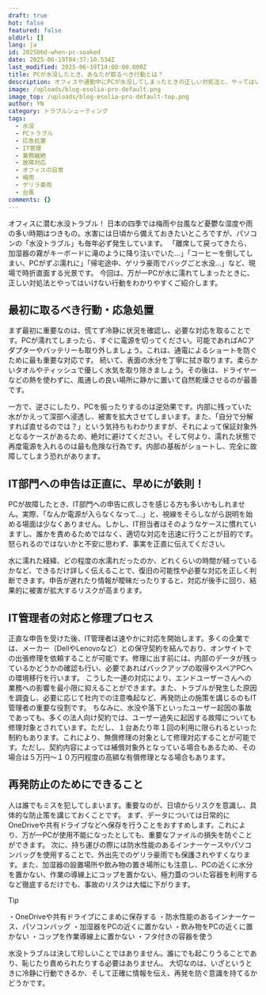 ```yaml
---
draft: true
hot: false
featured: false
oldUrl: []
lang: ja
id: 202506d-when-pc-soaked
date: 2025-06-19T04:37:10.534Z
last_modified: 2025-06-19T14:00:00.000Z
title: PCが水没したとき、あなたが取るべき行動とは？
description: オフィスや通勤中にPCが水没してしまったときの正しい対処法と、やってはいけない行動、そしてIT担当者への正しい申告方法と対応の流れを紹介。
image: /uploads/blog-esolia-pro-default.png
image_top: /uploads/blog-esolia-pro-default-top.png
author: YN
category: トラブルシューティング
tags:
  - 水没
  - PCトラブル
  - 応急処置
  - IT管理
  - 業務継続
  - 故障対応
  - オフィスの日常
  - 梅雨
  - ゲリラ豪雨
  - 台風
comments: {}
---
```

オフィスに潜む水没トラブル！
日本の四季では梅雨や台風など憂鬱な湿度や雨の多い時期はつきもの。水害には日頃から備えておきたいところですが、パソコンの「水没トラブル」も毎年必ず発生しています。
「離席して戻ってきたら、加湿器の霧がキーボードに滝のように降り注いでいた…」「コーヒーを倒してしまい、PCがずぶ濡れに」「帰宅途中、ゲリラ豪雨でバッグごと水没…」など、現場で時折直面する光景です。
今回は、万が一PCが水に濡れてしまったときに、正しい対処法とやってはいけない行動をわかりやすくご紹介します。

<!--more-->

## 最初に取るべき行動・応急処置
まず最初に重要なのは、慌てず冷静に状況を確認し、必要な対応を取ることです。PCが濡れてしまったら、すぐに電源を切ってください。可能であればACアダプターやバッテリーも取り外しましょう。これは、通電によるショートを防ぐために最も重要な対応です。
続いて、表面の水分を丁寧に拭き取ります。柔らかいタオルやティッシュで優しく水気を取り除きましょう。その後は、ドライヤーなどの熱を使わずに、風通しの良い場所に静かに置いて自然乾燥させるのが最善です。

一方で、逆さにしたり、PCを振ったりするのは逆効果です。内部に残っていた水がかえって深部へ浸透し、被害を拡大させてしまいます。また、「自分で分解すれば直せるのでは？」という気持ちもわかりますが、それによって保証対象外となるケースがあるため、絶対に避けてください。そして何より、濡れた状態で再度電源を入れるのは最も危険な行為です。内部の基板がショートし、完全に故障してしまう恐れがあります。

## IT部門への申告は正直に、早めにが鉄則！
PCが故障したとき、IT部門への申告に疚しさを感じる方も多いかもしれません。実際、「なんか電源が入らなくなって…」と、視線をそらしながら説明を始める場面は少なくありません。しかし、IT担当者はそのようなケースに慣れていますし、誰かを責めるためではなく、適切な対応を迅速に行うことが目的です。怒られるのではないかと不安に思わず、事実を正直に伝えてください。

水に濡れた経緯、どの程度の水濡れだったのか、どれくらいの時間が経っているかなど、できるだけ詳しく伝えることで、復旧の可能性や必要な対応を正しく判断できます。申告が遅れたり情報が曖昧だったりすると、対応が後手に回り、結果的に被害が拡大するリスクが高まります。

## IT管理者の対応と修理プロセス
正直な申告を受けた後、IT管理者は速やかに対応を開始します。多くの企業では、メーカー（DellやLenovoなど）との保守契約を結んでおり、オンサイトでの出張修理を依頼することが可能です。修理に出す前には、内部のデータが残っているかどうかの確認も行い、必要であればバックアップの取得やスペアPCへの環境移行を行います。
こうした一連の対応により、エンドユーザーさんへの業務への影響を最小限に抑えることができます。また、トラブルが発生した原因を調査し、必要に応じて社内での注意喚起など、再発防止の施策を講じるのもIT管理者の重要な役割です。
ちなみに、水没や落下といったユーザー起因の事故であっても、多くの法人向け契約では、ユーザー過失に起因する故障についても修理対象とされています。ただし、１台あたり年１回の利用に限られるといった制約もあります。これにより、無償修理の対象として修理対応することが可能です。ただし、契約内容によっては補償対象外となっている場合もあるため、その場合は５万円～１０万円程度の高額な有償修理となる場合もあります。

## 再発防止のためにできること
人は誰でもミスを犯してしまいます。重要なのが、日頃からリスクを意識し、具体的な防止策を講じておくことです。
まず、データについては日常的にOneDriveや共有ドライブなどへ保存を行うことをおすすめします。これにより、万が一PCが使用不能になったとしても、重要なファイルの損失を防ぐことができます。
次に、持ち運びの際には防水性能のあるインナーケースやパソコンバッグを使用することで、外出先でのゲリラ豪雨でも保護されやすくなります。また、加湿器の設置場所や飲み物の置き場所にも注意し、PCの近くに水分を置かない、作業の導線上にコップを置かない、極力蓋のついた容器を利用するなど徹底するだけでも、事故のリスクは大幅に下がります。

> [!TIP]
> ・OneDriveや共有ドライブにこまめに保存する
・防水性能のあるインナーケース、パソコンバッグ
・加湿器をPCの近くに置かない
・飲み物をPCの近くに置かない
・コップを作業導線上に置かない
・フタ付きの容器を使う

水没トラブルは決して珍しいことではありません。誰にでも起こりうることであり、恥じたり責められたりする必要はありません。 大切なのは、いざというときに冷静に行動できるか、そして正確に情報を伝え、再発を防ぐ意識を持てるかどうかです。
